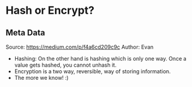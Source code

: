 # Hash or Encrypt?

## Meta Data

Source:  https://medium.com/p/f4a6cd209c9c 
Author: Evan

- Hashing: On the other hand is hashing which is only one way. Once a value gets hashed, you cannot unhash it.
- Encryption is a two way, reversible, way of storing information.
- The more we know! :)
